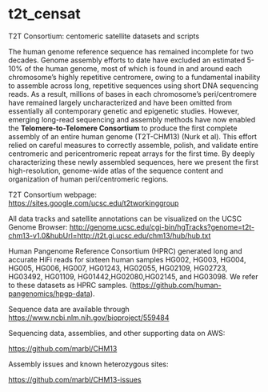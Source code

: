 # t2t_censat
T2T Consortium: centomeric satellite datasets and scripts 

The human genome reference sequence has remained incomplete for two decades. Genome assembly efforts to date have excluded an estimated 5-10% of the human genome, most of which is found in and around each chromosome’s highly repetitive centromere, owing to a fundamental inability to assemble across long, repetitive sequences using short DNA sequencing reads. As a result, millions of bases in each chromosome’s peri/centromere have remained largely uncharacterized and have been omitted from essentially all contemporary genetic and epigenetic studies. However, emerging long-read sequencing and assembly methods have now enabled the **Telomere-to-Telomere Consortium** to produce the first complete assembly of an entire human genome (T2T-CHM13) (Nurk et al). This effort relied on careful measures to correctly assemble, polish, and validate entire centromeric and pericentromeric repeat arrays for the first time. By deeply characterizing these newly assembled sequences, here we present the first high-resolution, genome-wide atlas of the sequence content and organization of human peri/centromeric regions.

T2T Consortium webpage:
https://sites.google.com/ucsc.edu/t2tworkinggroup

All data tracks and satellite annotations can be visualized on the UCSC Genome Browser: 
http://genome.ucsc.edu/cgi-bin/hgTracks?genome=t2t-chm13-v1.0&hubUrl=http://t2t.gi.ucsc.edu/chm13/hub/hub.txt

Human Pangenome Reference Consortium (HPRC) generated long and accurate HiFi reads for sixteen human samples HG002, HG003, HG004, HG005, HG006, HG007, HG01243, HG02055,  HG02109, HG02723, HG03492, HG01109, HG01442,HG02080,HG02145, and HG03098. We refer to these datasets as HPRC samples. (https://github.com/human-pangenomics/hpgp-data).

Sequence data are available through https://www.ncbi.nlm.nih.gov/bioproject/559484

Sequencing data, assemblies, and other supporting data on AWS:

https://github.com/marbl/CHM13

Assembly issues and known heterozygous sites:

https://github.com/marbl/CHM13-issues


